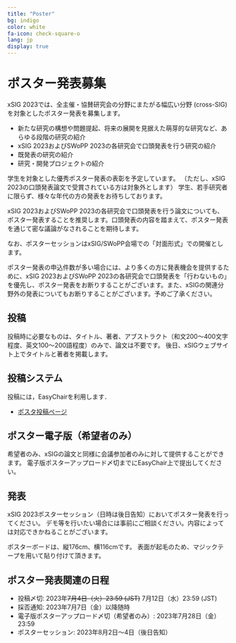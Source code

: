 ```yaml
---
title: "Poster"
bg: indigo
color: white
fa-icon: check-square-o
lang: jp
display: true
---
```

<a name="poster"></a>

# ポスター発表募集

xSIG 2023では、全主催・協賛研究会の分野にまたがる幅広い分野 (cross-SIG) を対象としたポスター発表を募集します。

- 新たな研究の構想や問題提起、将来の展開を見据えた萌芽的な研究など、あらゆる段階の研究の紹介
- xSIG 2023およびSWoPP 2023の各研究会で口頭発表を行う研究の紹介
- 既発表の研究の紹介
- 研究・開発プロジェクトの紹介

学生を対象とした優秀ポスター発表の表彰を予定しています。
（ただし、xSIG 2023の口頭発表論文で受賞されている方は対象外とします）
学生、若手研究者に限らず、様々な年代の方の発表をお待ちしております。

xSIG 2023およびSWoPP 2023の各研究会で口頭発表を行う論文についても、ポスター発表することを推奨します。口頭発表の内容を踏まえて、ポスター発表を通じて密な議論がなされることを期待します。

なお、ポスターセッションはxSIG/SWoPP会場での「対面形式」での開催とします。

ポスター発表の申込件数が多い場合には、より多くの方に発表機会を提供するために、xSIG 2023およびSWoPP 2023の各研究会で口頭発表を「行わないもの」を優先し、ポスター発表をお断りすることがございます。また、xSIGの関連分野外の発表についてもお断りすることがございます。予めご了承ください。

投稿
--------------------

投稿時に必要なものは、タイトル、著者、アブストラクト（和文200〜400文字程度、英文100〜200語程度）のみで、論文は不要です。
後日、xSIGウェブサイト上でタイトルと著者を掲載します。

投稿システム
--------------------
投稿には，EasyChairを利用します．
- [ポスタ投稿ページ](https://easychair.org/my/conference?conf=xsig2023)


ポスター電子版（希望者のみ）
--------------------

希望者のみ、xSIGの論文と同様に会議参加者のみに対して提供することができます。
電子版ポスターアップロード〆切までにEasyChair上で提出してください。

発表
--------------------

xSIG 2023ポスターセッション（日時は後日告知）においてポスター発表を行ってください。
デモ等を行いたい場合には事前にご相談ください。内容によっては対応できかねることがございます。

ポスターボードは、縦176cm、横116cmです。
表面が起毛のため、マジックテープを用いて貼り付けて頂きます。


ポスター発表関連の日程
--------------------

- 投稿〆切: 2023年~~7月4日（火）23:59 (JST)~~ 7月12日（水）23:59 (JST)
- 採否通知: 2023年7月7日（金）以降随時
- 電子版ポスターアップロード〆切（希望者のみ）: 2023年7月28日（金）23:59
- ポスターセッション: 2023年8月2日〜4日（後日告知）
